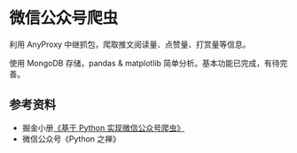 # 微信公众号爬虫
利用 AnyProxy 中继抓包，爬取推文阅读量、点赞量、打赏量等信息。

使用 MongoDB 存储，pandas & matplotlib 简单分析。基本功能已完成，有待完善。

## 参考资料
- 掘金小册[《基于 Python 实现微信公众号爬虫》](https://juejin.im/book/5a157c155188254a701eb3c1)
- 微信公众号《Python 之禅》
